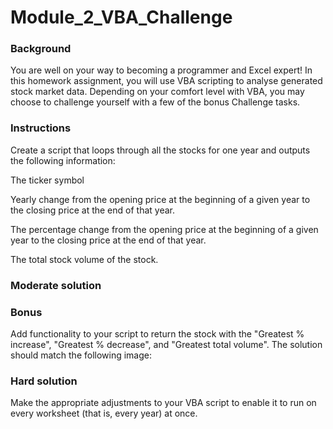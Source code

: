 # Module_2_VBA_Challenge

### Background
You are well on your way to becoming a programmer and Excel expert! In this homework assignment, you will use VBA scripting to analyse generated stock market data. Depending on your comfort level with VBA, you may choose to challenge yourself with a few of the bonus Challenge tasks.

### Instructions
Create a script that loops through all the stocks for one year and outputs the following information:

The ticker symbol

Yearly change from the opening price at the beginning of a given year to the closing price at the end of that year.

The percentage change from the opening price at the beginning of a given year to the closing price at the end of that year.

The total stock volume of the stock.

### Moderate solution

### Bonus
Add functionality to your script to return the stock with the "Greatest % increase", "Greatest % decrease", and "Greatest total volume". The solution should match the following image:

### Hard solution

Make the appropriate adjustments to your VBA script to enable it to run on every worksheet (that is, every year) at once.
